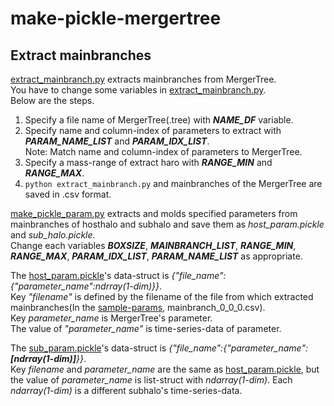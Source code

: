 # make-pickle-mergertree

## Extract mainbranches
[extract_mainbranch.py](extract_mainbranch.py) extracts mainbranches from MergerTree.  
You have to change some variables in [extract_mainbranch.py](extract_mainbranch.py).  
Below are the steps.
1. Specify a file name of MergerTree(.tree) with ***NAME_DF*** variable.
2. Specify name and column-index of parameters to extract with ***PARAM_NAME_LIST*** and ***PARAM_IDX_LIST***.<br>
Note: Match name and column-index of parameters to MergerTree.
3. Specify a mass-range of extract haro with ***RANGE_MIN*** and ***RANGE_MAX***.
4. `python extract_mainbranch.py` and mainbranches of the MergerTree are saved in .csv format.

[make_pickle_param.py](/make-pickle-mergertree/make_pickle_param.py) extracts and molds specified parameters from mainbranches of hosthalo and subhalo and save them as *host_param.pickle* and *sub_halo.pickle*.  
Change each variables ***BOXSIZE***, ***MAINBRANCH_LIST***, ***RANGE_MIN***, ***RANGE_MAX***, ***PARAM_IDX_LIST***, ***PARAM_NAME_LIST*** as appropriate.

The [host_param.pickle](/make-pickle-mergertree/sample-params/host_param.pickle)'s data-struct is *{"file_name":{"parameter_name":ndrray(1-dim)}}*.  
Key *"filename"* is defined by the filename of the file from which extracted mainbranches(In the [sample-params](/make-pickle-mergertree/sample-params), mainbranch_0_0_0.csv).  
Key *parameter_name* is MergerTree's parameter.  
The value of *"parameter_name"* is time-series-data of parameter.

The [sub_param.pickle](/make-pickle-mergertree/sample-params/sub_param.pickle)'s data-struct is *{"file_name":{"parameter_name":**[ndrray(1-dim)]**}}*.  
Key *filename* and *parameter_name* are the same as [host_param.pickle](/make-pickle-mergertree/sample-params/host_param.pickle), but the value of *parameter_name* is list-struct with *ndarray(1-dim)*. Each *ndarray(1-dim)* is a different subhalo's time-series-data.